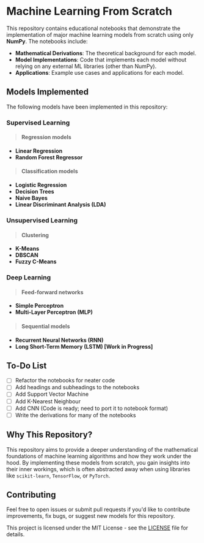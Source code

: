 # Machine Learning From Scratch

This repository contains educational notebooks that demonstrate the implementation of major machine learning models from scratch using only **NumPy**. The notebooks include:

- **Mathematical Derivations**: The theoretical background for each model.
- **Model Implementations**: Code that implements each model without relying on any external ML libraries (other than NumPy).
- **Applications**: Example use cases and applications for each model.

## Models Implemented

The following models have been implemented in this repository:

### Supervised Learning

>#### Regression models
- **Linear Regression**
- **Random Forest Regressor**
>#### Classification models
- **Logistic Regression**
- **Decision Trees**
- **Naive Bayes**
- **Linear Discriminant Analysis (LDA)**

### Unsupervised Learning
>#### Clustering
- **K-Means**
- **DBSCAN**
- **Fuzzy C-Means**

### Deep Learning
>#### Feed-forward networks
- **Simple Perceptron**
- **Multi-Layer Perceptron (MLP)**
>#### Sequential models
- **Recurrent Neural Networks (RNN)**
- **Long Short-Term Memory (LSTM) [Work in Progress]**

## To-Do List
- [ ] Refactor the notebooks for neater code
- [ ] Add headings and subheadings to the notebooks
- [ ] Add Support Vector Machine
- [ ] Add K-Nearest Neighbour
- [ ] Add CNN (Code is ready; need to port it to notebook format)
- [ ] Write the derivations for many of the notebooks

## Why This Repository?

This repository aims to provide a deeper understanding of the mathematical foundations of machine learning algorithms and how they work under the hood. By implementing these models from scratch, you gain insights into their inner workings, which is often abstracted away when using libraries like `scikit-learn`, `TensorFlow`, or `PyTorch`.

## Contributing
Feel free to open issues or submit pull requests if you'd like to contribute improvements, fix bugs, or suggest new models for this repository.

This project is licensed under the MIT License - see the [LICENSE](LICENSE) file for details.

